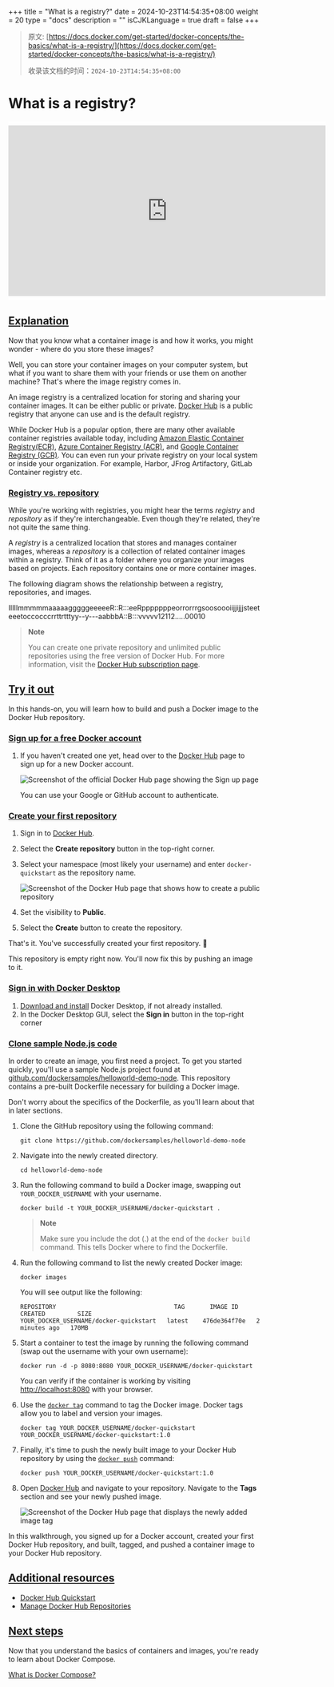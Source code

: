 +++
title = "What is a registry?"
date = 2024-10-23T14:54:35+08:00
weight = 20
type = "docs"
description = ""
isCJKLanguage = true
draft = false
+++

> 原文: [https://docs.docker.com/get-started/docker-concepts/the-basics/what-is-a-registry/](https://docs.docker.com/get-started/docker-concepts/the-basics/what-is-a-registry/)
>
> 收录该文档的时间：`2024-10-23T14:54:35+08:00`

# What is a registry?

<iframe id="youtube-player-2WDl10Wv5rs" data-video-id="2WDl10Wv5rs" class="youtube-video aspect-video h-fit w-full py-2" frameborder="0" allowfullscreen="" allow="accelerometer; autoplay; clipboard-write; encrypted-media; gyroscope; picture-in-picture; web-share" referrerpolicy="strict-origin-when-cross-origin" title="Docker concepts - What is a registry?" width="100%" height="100%" src="https://www.youtube.com/embed/2WDl10Wv5rs?rel=0&amp;iv_load_policy=3&amp;enablejsapi=1&amp;origin=https%3A%2F%2Fdocs.docker.com&amp;widgetid=1" data-gtm-yt-inspected-28="true" style="--tw-border-spacing-x: 0; --tw-border-spacing-y: 0; --tw-translate-x: 0; --tw-translate-y: 0; --tw-rotate: 0; --tw-skew-x: 0; --tw-skew-y: 0; --tw-scale-x: 1; --tw-scale-y: 1; --tw-pan-x: ; --tw-pan-y: ; --tw-pinch-zoom: ; --tw-scroll-snap-strictness: proximity; --tw-gradient-from-position: ; --tw-gradient-via-position: ; --tw-gradient-to-position: ; --tw-ordinal: ; --tw-slashed-zero: ; --tw-numeric-figure: ; --tw-numeric-spacing: ; --tw-numeric-fraction: ; --tw-ring-inset: ; --tw-ring-offset-width: 0px; --tw-ring-offset-color: #fff; --tw-ring-color: rgb(59 130 246 / 0.5); --tw-ring-offset-shadow: 0 0 #0000; --tw-ring-shadow: 0 0 #0000; --tw-shadow: 0 0 #0000; --tw-shadow-colored: 0 0 #0000; --tw-blur: ; --tw-brightness: ; --tw-contrast: ; --tw-grayscale: ; --tw-hue-rotate: ; --tw-invert: ; --tw-saturate: ; --tw-sepia: ; --tw-drop-shadow: ; --tw-backdrop-blur: ; --tw-backdrop-brightness: ; --tw-backdrop-contrast: ; --tw-backdrop-grayscale: ; --tw-backdrop-hue-rotate: ; --tw-backdrop-invert: ; --tw-backdrop-opacity: ; --tw-backdrop-saturate: ; --tw-backdrop-sepia: ; --tw-contain-size: ; --tw-contain-layout: ; --tw-contain-paint: ; --tw-contain-style: ; box-sizing: border-box; border-width: 0px; border-style: solid; border-color: initial; display: block; vertical-align: middle; aspect-ratio: 16 / 9; height: fit-content; width: 634.672px; padding-top: 0.5rem; padding-bottom: 0.5rem; color: rgb(0, 0, 0); font-family: &quot;Roboto Flex&quot;, system-ui, -apple-system, BlinkMacSystemFont, &quot;Segoe UI&quot;, Oxygen, Ubuntu, Cantarell, &quot;Open Sans&quot;, &quot;Helvetica Neue&quot;, sans-serif; font-size: 16px; font-style: normal; font-variant-ligatures: normal; font-variant-caps: normal; font-weight: 400; letter-spacing: normal; orphans: 2; text-align: start; text-indent: 0px; text-transform: none; widows: 2; word-spacing: 0px; -webkit-text-stroke-width: 0px; white-space: normal; background-color: rgb(255, 255, 255); text-decoration-thickness: initial; text-decoration-style: initial; text-decoration-color: initial;"></iframe>

## [Explanation](https://docs.docker.com/get-started/docker-concepts/the-basics/what-is-a-registry/#explanation)

Now that you know what a container image is and how it works, you might wonder - where do you store these images?

Well, you can store your container images on your computer system, but what if you want to share them with your friends or use them on another machine? That's where the image registry comes in.

An image registry is a centralized location for storing and sharing your container images. It can be either public or private. [Docker Hub](https://hub.docker.com/) is a public registry that anyone can use and is the default registry.

While Docker Hub is a popular option, there are many other available container registries available today, including [Amazon Elastic Container Registry(ECR)](https://aws.amazon.com/ecr/), [Azure Container Registry (ACR)](https://azure.microsoft.com/en-in/products/container-registry), and [Google Container Registry (GCR)](https://cloud.google.com/artifact-registry). You can even run your private registry on your local system or inside your organization. For example, Harbor, JFrog Artifactory, GitLab Container registry etc.

### [Registry vs. repository](https://docs.docker.com/get-started/docker-concepts/the-basics/what-is-a-registry/#registry-vs-repository)

While you're working with registries, you might hear the terms *registry* and *repository* as if they're interchangeable. Even though they're related, they're not quite the same thing.

A *registry* is a centralized location that stores and manages container images, whereas a *repository* is a collection of related container images within a registry. Think of it as a folder where you organize your images based on projects. Each repository contains one or more container images.

The following diagram shows the relationship between a registry, repositories, and images.

IIIIImmmmmaaaaagggggeeeeeR::R:::eeRpppppppeorrorrrgsoosoooiijjijjjsteeteeetoccocccrrttrtttyy--y---aabbbA::B:::vvvvv12112.....00010

> **Note**
>
> You can create one private repository and unlimited public repositories using the free version of Docker Hub. For more information, visit the [Docker Hub subscription page](https://www.docker.com/pricing/).

## [Try it out](https://docs.docker.com/get-started/docker-concepts/the-basics/what-is-a-registry/#try-it-out)

In this hands-on, you will learn how to build and push a Docker image to the Docker Hub repository.

### [Sign up for a free Docker account](https://docs.docker.com/get-started/docker-concepts/the-basics/what-is-a-registry/#sign-up-for-a-free-docker-account)

1. If you haven't created one yet, head over to the [Docker Hub](https://hub.docker.com/) page to sign up for a new Docker account.

   ![Screenshot of the official Docker Hub page showing the Sign up page](Whatisaregistry_img/dockerhub-signup.webp)

   You can use your Google or GitHub account to authenticate.

### [Create your first repository](https://docs.docker.com/get-started/docker-concepts/the-basics/what-is-a-registry/#create-your-first-repository)

1. Sign in to [Docker Hub](https://hub.docker.com/).

2. Select the **Create repository** button in the top-right corner.

3. Select your namespace (most likely your username) and enter `docker-quickstart` as the repository name.

   ![Screenshot of the Docker Hub page that shows how to create a public repository](Whatisaregistry_img/create-hub-repository.webp)

4. Set the visibility to **Public**.

5. Select the **Create** button to create the repository.

That's it. You've successfully created your first repository. 🎉

This repository is empty right now. You'll now fix this by pushing an image to it.

### [Sign in with Docker Desktop](https://docs.docker.com/get-started/docker-concepts/the-basics/what-is-a-registry/#sign-in-with-docker-desktop)

1. [Download and install](https://www.docker.com/products/docker-desktop/) Docker Desktop, if not already installed.
2. In the Docker Desktop GUI, select the **Sign in** button in the top-right corner

### [Clone sample Node.js code](https://docs.docker.com/get-started/docker-concepts/the-basics/what-is-a-registry/#clone-sample-nodejs-code)

In order to create an image, you first need a project. To get you started quickly, you'll use a sample Node.js project found at [github.com/dockersamples/helloworld-demo-node](https://github.com/dockersamples/helloworld-demo-node). This repository contains a pre-built Dockerfile necessary for building a Docker image.

Don't worry about the specifics of the Dockerfile, as you'll learn about that in later sections.

1. Clone the GitHub repository using the following command:

   

   ```console
   git clone https://github.com/dockersamples/helloworld-demo-node
   ```

2. Navigate into the newly created directory.

   

   ```console
   cd helloworld-demo-node
   ```

3. Run the following command to build a Docker image, swapping out `YOUR_DOCKER_USERNAME` with your username.

   

   ```console
   docker build -t YOUR_DOCKER_USERNAME/docker-quickstart .
   ```

   > **Note**
   >
   > Make sure you include the dot (.) at the end of the `docker build` command. This tells Docker where to find the Dockerfile.

4. Run the following command to list the newly created Docker image:

   

   ```console
   docker images
   ```

   You will see output like the following:

   

   ```console
   REPOSITORY                                 TAG       IMAGE ID       CREATED         SIZE
   YOUR_DOCKER_USERNAME/docker-quickstart   latest    476de364f70e   2 minutes ago   170MB
   ```

5. Start a container to test the image by running the following command (swap out the username with your own username):

   

   ```console
   docker run -d -p 8080:8080 YOUR_DOCKER_USERNAME/docker-quickstart 
   ```

   You can verify if the container is working by visiting [http://localhost:8080](http://localhost:8080/) with your browser.

6. Use the [`docker tag`](https://docs.docker.com/reference/cli/docker/image/tag/) command to tag the Docker image. Docker tags allow you to label and version your images.

   

   ```console
   docker tag YOUR_DOCKER_USERNAME/docker-quickstart YOUR_DOCKER_USERNAME/docker-quickstart:1.0 
   ```

7. Finally, it's time to push the newly built image to your Docker Hub repository by using the [`docker push`](https://docs.docker.com/reference/cli/docker/image/push/) command:

   

   ```console
   docker push YOUR_DOCKER_USERNAME/docker-quickstart:1.0
   ```

8. Open [Docker Hub](https://hub.docker.com/) and navigate to your repository. Navigate to the **Tags** section and see your newly pushed image.

   ![Screenshot of the Docker Hub page that displays the newly added image tag](Whatisaregistry_img/dockerhub-tags.webp)

In this walkthrough, you signed up for a Docker account, created your first Docker Hub repository, and built, tagged, and pushed a container image to your Docker Hub repository.

## [Additional resources](https://docs.docker.com/get-started/docker-concepts/the-basics/what-is-a-registry/#additional-resources)

- [Docker Hub Quickstart](https://docs.docker.com/docker-hub/quickstart/)
- [Manage Docker Hub Repositories](https://docs.docker.com/docker-hub/repos/)

## [Next steps](https://docs.docker.com/get-started/docker-concepts/the-basics/what-is-a-registry/#next-steps)

Now that you understand the basics of containers and images, you're ready to learn about Docker Compose.

[What is Docker Compose?](https://docs.docker.com/get-started/docker-concepts/the-basics/what-is-docker-compose/)
